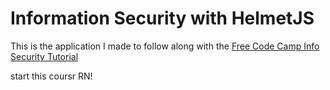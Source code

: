 # Information Security with HelmetJS

This is the application I made to follow along with the [Free Code Camp Info Security Tutorial](https://www.freecodecamp.org/learn/information-security/information-security-with-helmetjs/)

start this coursr RN!